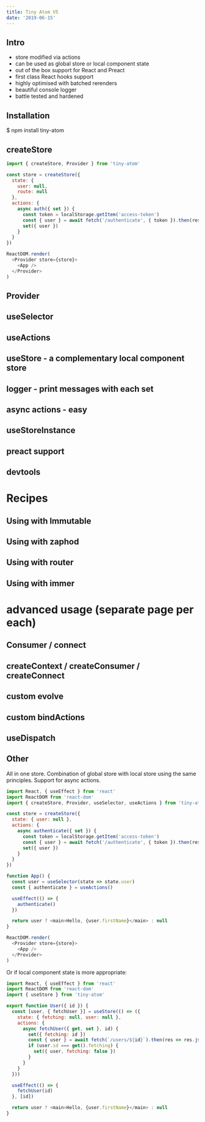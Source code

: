 ```yaml
---
title: Tiny Atom V5
date: '2019-06-15'
---
```


## Intro

- store modified via actions
- can be used as global store or local component state
- out of the box support for React and Preact
- first class React hooks support
- highly optimised with batched rerenders
- beautiful console logger
- battle tested and hardened

## Installation

\$ npm install tiny-atom

## createStore

```js
import { createStore, Provider } from 'tiny-atom'

const store = createStore({
  state: {
    user: null,
    route: null
  },
  actions: {
    async auth({ set }) {
      const token = localStorage.getItem('access-token')
      const { user } = await fetch('/authenticate', { token }).then(res => res.json())
      set({ user })
    }
  }
})

ReactDOM.render(
  <Provider store={store}>
    <App />
  </Provider>
)
```

## Provider

## useSelector

## useActions

## useStore - a complementary local component store

## logger - print messages with each set

## async actions - easy

## useStoreInstance

## preact support

## devtools

# Recipes

## Using with Immutable

## Using with zaphod

## Using with router

## Using with immer

# advanced usage (separate page per each)

## Consumer / connect

## createContext / createConsumer / createConnect

## custom evolve

## custom bindActions

## useDispatch

## Other

All in one store.
Combination of global store with local store using the same principles.
Support for async actions.

```js
import React, { useEffect } from 'react'
import ReactDOM from 'react-dom'
import { createStore, Provider, useSelector, useActions } from 'tiny-atom'

const store = createStore({
  state: { user: null },
  actions: {
    async authenticate({ set }) {
      const token = localStorage.getItem('access-token')
      const { user } = await fetch('/authenticate', { token }).then(res => res.json())
      set({ user })
    }
  }
})

function App() {
  const user = useSelector(state => state.user)
  const { authenticate } = useActions()

  useEffect(() => {
    authenticate()
  })

  return user ? <main>Hello, {user.firstName}</main> : null
}

ReactDOM.render(
  <Provider store={store}>
    <App />
  </Provider>
)
```

Or if local component state is more appropriate:

```js
import React, { useEffect } from 'react'
import ReactDOM from 'react-dom'
import { useStore } from 'tiny-atom'

export function User({ id }) {
  const [user, { fetchUser }] = useStore(() => ({
    state: { fetching: null, user: null },
    actions: {
      async fetchUser({ get, set }, id) {
        set({ fetching: id })
        const { user } = await fetch(`/users/${id}`).then(res => res.json())
        if (user.id === get().fetching) {
          set({ user, fetching: false })
        }
      }
    }
  }))

  useEffect(() => {
    fetchUser(id)
  }, [id])

  return user ? <main>Hello, {user.firstName}</main> : null
}
```
